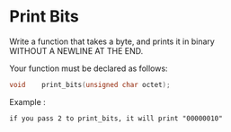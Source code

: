 # Print Bits

Write a function that takes a byte, and prints it in binary  
WITHOUT A NEWLINE AT THE END.

Your function must be declared as follows:
``` c
void	print_bits(unsigned char octet);
```
Example :
```
if you pass 2 to print_bits, it will print "00000010"
```